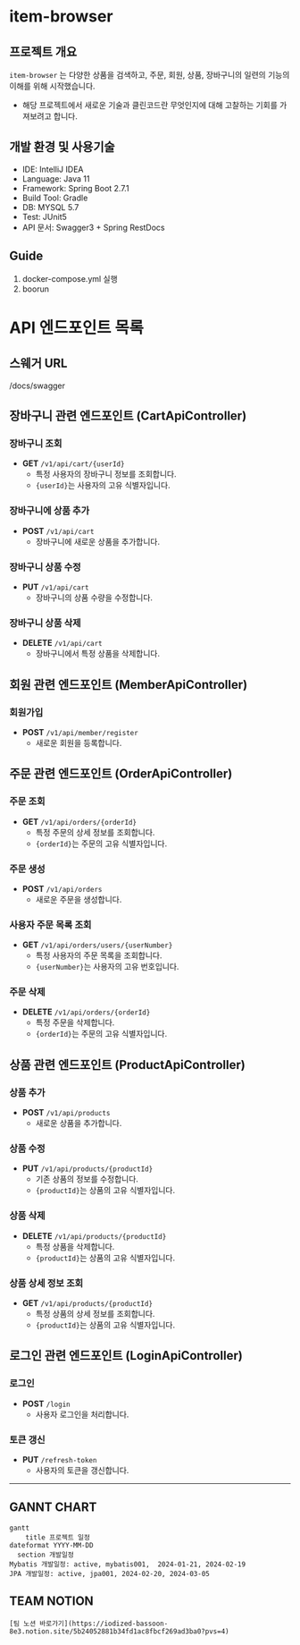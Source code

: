 # item-browser

## 프로젝트 개요

`item-browser` 는 다양한 상품을 검색하고, 주문, 회원, 상품, 장바구니의 일련의 기능의 이해를 위해 시작했습니다.
- 해당 프로젝트에서 새로운 기술과 클린코드란 무엇인지에 대해 고찰하는 기회를 가져보려고 합니다.

## 개발 환경 및 사용기술

- IDE: IntelliJ IDEA
- Language: Java 11
- Framework: Spring Boot 2.7.1
- Build Tool: Gradle
- DB: MYSQL 5.7
- Test: JUnit5
- API 문서: Swagger3 + Spring RestDocs

## Guide
1. docker-compose.yml 실행
2. boorun

# API 엔드포인트 목록

## 스웨거 URL
/docs/swagger

## 장바구니 관련 엔드포인트 (CartApiController)

### 장바구니 조회
- **GET** `/v1/api/cart/{userId}`
    - 특정 사용자의 장바구니 정보를 조회합니다.
    - `{userId}`는 사용자의 고유 식별자입니다.

### 장바구니에 상품 추가
- **POST** `/v1/api/cart`
    - 장바구니에 새로운 상품을 추가합니다.

### 장바구니 상품 수정
- **PUT** `/v1/api/cart`
    - 장바구니의 상품 수량을 수정합니다.

### 장바구니 상품 삭제
- **DELETE** `/v1/api/cart`
    - 장바구니에서 특정 상품을 삭제합니다.

## 회원 관련 엔드포인트 (MemberApiController)

### 회원가입
- **POST** `/v1/api/member/register`
    - 새로운 회원을 등록합니다.

## 주문 관련 엔드포인트 (OrderApiController)

### 주문 조회
- **GET** `/v1/api/orders/{orderId}`
    - 특정 주문의 상세 정보를 조회합니다.
    - `{orderId}`는 주문의 고유 식별자입니다.

### 주문 생성
- **POST** `/v1/api/orders`
    - 새로운 주문을 생성합니다.

### 사용자 주문 목록 조회
- **GET** `/v1/api/orders/users/{userNumber}`
    - 특정 사용자의 주문 목록을 조회합니다.
    - `{userNumber}`는 사용자의 고유 번호입니다.

### 주문 삭제
- **DELETE** `/v1/api/orders/{orderId}`
    - 특정 주문을 삭제합니다.
    - `{orderId}`는 주문의 고유 식별자입니다.

## 상품 관련 엔드포인트 (ProductApiController)

### 상품 추가
- **POST** `/v1/api/products`
    - 새로운 상품을 추가합니다.

### 상품 수정
- **PUT** `/v1/api/products/{productId}`
    - 기존 상품의 정보를 수정합니다.
    - `{productId}`는 상품의 고유 식별자입니다.

### 상품 삭제
- **DELETE** `/v1/api/products/{productId}`
    - 특정 상품을 삭제합니다.
    - `{productId}`는 상품의 고유 식별자입니다.

### 상품 상세 정보 조회
- **GET** `/v1/api/products/{productId}`
    - 특정 상품의 상세 정보를 조회합니다.
    - `{productId}`는 상품의 고유 식별자입니다.

## 로그인 관련 엔드포인트 (LoginApiController)

### 로그인
- **POST** `/login`
    - 사용자 로그인을 처리합니다.

### 토큰 갱신
- **PUT** `/refresh-token`
    - 사용자의 토큰을 갱신합니다.

---

## GANNT CHART

```mermaid
gantt
    title 프로젝트 일정
dateformat YYYY-MM-DD 
  section 개발일정
Mybatis 개발일정: active, mybatis001,  2024-01-21, 2024-02-19
JPA 개발일정: active, jpa001, 2024-02-20, 2024-03-05

```

## TEAM NOTION

    [팀 노션 바로가기](https://iodized-bassoon-8e3.notion.site/5b24052881b34fd1ac8fbcf269ad3ba0?pvs=4)
